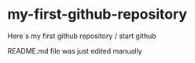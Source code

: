 # my-first-github-repository
Here`s my first github repository / start github

README.md file was just edited manually
